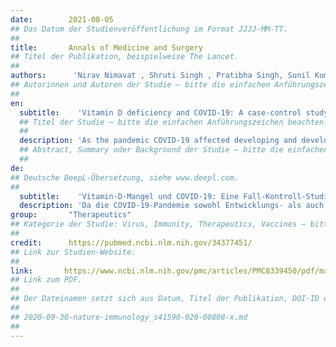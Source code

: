 ```yaml
---
date:        2021-08-05
## Das Datum der Studienveröffentlichung im Format JJJJ-MM-TT.
##
title:       Annals of Medicine and Surgery 
## Titel der Publikation, beispielweise The Lancet.
##
authors:      'Nirav Nimavat , Shruti Singh , Pratibha Singh, Sunil Kumar Singh , Nishi Sinha'
## Autorinnen und Autoren der Studie – bitte die einfachen Anführungszeichen beachten!
##
en:
  subtitle:    'Vitamin D deficiency and COVID-19: A case-control study at a tertiary care hospital in India'
  ## Titel der Studie – bitte die einfachen Anführungszeichen beachten!
  ##
  description: 'As the pandemic COVID-19 affected developing and developed countries, there is no proven treatment options available yet. The anti-inflammatory, antiviral and immune modulator effect of Vitamin D could be beneficial to COVID-19. To find out the possible association between Vitamin D and COVID-19.The present case-control study was conducted at tertiary care hospital, AIIMS, Patna, Bihar, India. Total 156 cases and 204 controls were enrolled in the study after obtaining informed consent. Categorization of the patients were done based on clinical severity and level of Vitamin D. The association between these categories with different variables were analyzed using regression analysis and other statistical tests. The status of Vitamin D (optimal, mild to moderate deficiency and severe deficiency) differed significantly among cases and controls. Diabetes and hypertension were most prevalent comorbidities among cases. On regression analysis, the difference in Vitamin D level was significant (aOR, 3.295; 95%CI, 1.25-8.685). The association between Vitamin D status and clinical severity group was statistically significant among cases. Among all variables, age, diabetes, hypertension and clinical severity were associated with worst outcome. Vitamin D status appears to be strongly associated with COVID-19 clinical severity. After COVID-19 confirmation, Vitamin D level should be measured in all patients and curative plus preventive therapy should be initiated.'
  ## Abstract, Summary oder Background der Studie – bitte die einfachen Anführungszeichen beachten!
  ##
de: 
## Deutsche DeepL-Übersetzung, siehe www.deepl.com.
##
  subtitle:    'Vitamin-D-Mangel und COVID-19: Eine Fall-Kontroll-Studie in einem Krankenhaus der tertiären Versorgung in Indien'
  description: 'Da die COVID-19-Pandemie sowohl Entwicklungs- als auch Industrieländer betrifft, gibt es noch keine bewährten Behandlungsmöglichkeiten. Die entzündungshemmende, antivirale und immunmodulierende Wirkung von Vitamin D könnte bei COVID-19 von Vorteil sein. Die vorliegende Fall-Kontroll-Studie wurde am AIIMS-Krankenhaus in Patna, Bihar, Indien, durchgeführt, um einen möglichen Zusammenhang zwischen Vitamin D und COVID-19 festzustellen. Insgesamt wurden 156 Fälle und 204 Kontrollen in die Studie aufgenommen, nachdem die Zustimmung eingeholt worden war. Die Patienten wurden anhand des klinischen Schweregrads und des Vitamin-D-Spiegels in Kategorien eingeteilt. Der Zusammenhang zwischen diesen Kategorien und verschiedenen Variablen wurde mithilfe von Regressionsanalysen und anderen statistischen Tests untersucht. Der Vitamin-D-Status (optimal, leichter bis mäßiger Mangel und schwerer Mangel) unterschied sich signifikant zwischen Fällen und Kontrollen. Diabetes und Bluthochdruck waren die am häufigsten auftretenden Begleiterkrankungen bei den Patienten. Bei der Regressionsanalyse war der Unterschied im Vitamin-D-Spiegel signifikant (aOR, 3,295; 95%CI, 1,25-8,685). Der Zusammenhang zwischen dem Vitamin-D-Status und der klinischen Schweregruppe war bei den Patienten statistisch signifikant. Von allen Variablen waren Alter, Diabetes, Bluthochdruck und klinischer Schweregrad mit dem schlechtesten Ergebnis verbunden. Der Vitamin-D-Status scheint stark mit dem klinischen Schweregrad von COVID-19 zusammenzuhängen. Nach der Diagnose von COVID-19 sollte bei allen Patienten der Vitamin-D-Spiegel gemessen und eine kurative sowie präventive Therapie eingeleitet werden.'
group:       "Therapeutics"
## Kategorie der Studie: Virus, Immunity, Therapeutics, Vaccines – bitte die Anführungszeichen beachten!
##
credit:      https://pubmed.ncbi.nlm.nih.gov/34377451/
## Link zur Studien-Website.
##
link:       https://www.ncbi.nlm.nih.gov/pmc/articles/PMC8339450/pdf/main.pdf
## Link zum PDF.
##
## Der Dateinamen setzt sich aus Datum, Titel der Publikation, DOI-ID der Studie (nach dem letzten Slash) und der Dateiendung zusammen. Bitte den Unterstrich vor der DOI-ID beachten!
##
## 2020-09-30-nature-immunology_s41590-020-00808-x.md
##
---
```

<object data="{{ page.link }}" style='height:calc(100vh - 400px); width: 100%' type='application/pdf'></object>
